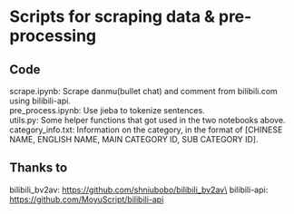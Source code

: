 # Scripts for scraping data & pre-processing

## Code
scrape.ipynb: Scrape danmu(bullet chat) and comment from bilibili.com using bilibili-api. \
pre_process.ipynb: Use jieba to tokenize sentences. \
utils.py: Some helper functions that got used in the two notebooks above. \
category_info.txt: Information on the category, in the format of [CHINESE NAME, ENGLISH NAME, MAIN CATEGORY ID, SUB CATEGORY ID].

## Thanks to 
bilibili_bv2av: https://github.com/shniubobo/bilibili_bv2av\
bilibili-api: https://github.com/MoyuScript/bilibili-api
